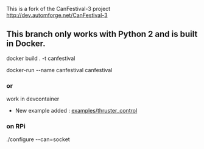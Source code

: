This is a fork of the CanFestival-3 project http://dev.automforge.net/CanFestival-3

## This branch only works with Python 2 and is built in Docker.

docker build . -t canfestival

docker-run --name canfestival canfestival

### or

work in devcontainer 

- New example added : [examples/thruster_control](https://github.com/ipmgroup/canfestival/tree/master/examples/thruster_control#readme)

### on RPi
./configure --can=socket
